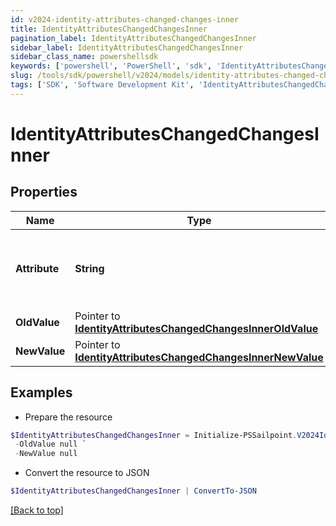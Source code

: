 ```yaml
---
id: v2024-identity-attributes-changed-changes-inner
title: IdentityAttributesChangedChangesInner
pagination_label: IdentityAttributesChangedChangesInner
sidebar_label: IdentityAttributesChangedChangesInner
sidebar_class_name: powershellsdk
keywords: ['powershell', 'PowerShell', 'sdk', 'IdentityAttributesChangedChangesInner'] 
slug: /tools/sdk/powershell/v2024/models/identity-attributes-changed-changes-inner
tags: ['SDK', 'Software Development Kit', 'IdentityAttributesChangedChangesInner']
---
```



# IdentityAttributesChangedChangesInner

## Properties

Name | Type | Description | Notes
------------ | ------------- | ------------- | -------------
**Attribute** |  **String** | The name of the identity attribute that changed. | [required]
**OldValue** |  Pointer to [**IdentityAttributesChangedChangesInnerOldValue**](identity-attributes-changed-changes-inner-old-value) |  | [optional] 
**NewValue** |  Pointer to [**IdentityAttributesChangedChangesInnerNewValue**](identity-attributes-changed-changes-inner-new-value) |  | [optional] 

## Examples

- Prepare the resource
```powershell
$IdentityAttributesChangedChangesInner = Initialize-PSSailpoint.V2024IdentityAttributesChangedChangesInner  -Attribute department `
 -OldValue null `
 -NewValue null
```

- Convert the resource to JSON
```powershell
$IdentityAttributesChangedChangesInner | ConvertTo-JSON
```


[[Back to top]](#) 

